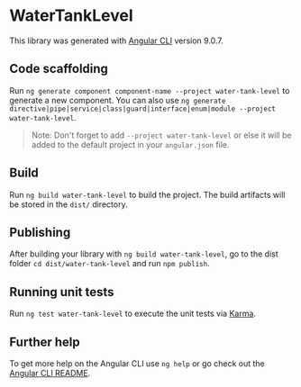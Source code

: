 # WaterTankLevel

This library was generated with [Angular CLI](https://github.com/angular/angular-cli) version 9.0.7.

## Code scaffolding

Run `ng generate component component-name --project water-tank-level` to generate a new component. You can also use `ng generate directive|pipe|service|class|guard|interface|enum|module --project water-tank-level`.
> Note: Don't forget to add `--project water-tank-level` or else it will be added to the default project in your `angular.json` file. 

## Build

Run `ng build water-tank-level` to build the project. The build artifacts will be stored in the `dist/` directory.

## Publishing

After building your library with `ng build water-tank-level`, go to the dist folder `cd dist/water-tank-level` and run `npm publish`.

## Running unit tests

Run `ng test water-tank-level` to execute the unit tests via [Karma](https://karma-runner.github.io).

## Further help

To get more help on the Angular CLI use `ng help` or go check out the [Angular CLI README](https://github.com/angular/angular-cli/blob/master/README.md).
